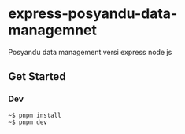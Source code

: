 # express-posyandu-data-managemnet

Posyandu data management versi express node js

## Get Started

### Dev

```
~$ pnpm install
~$ pnpm dev
```
